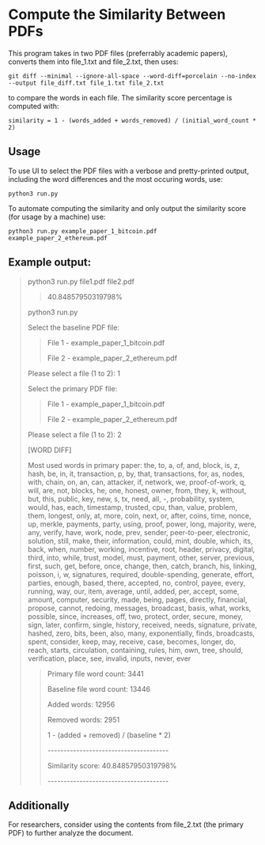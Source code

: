 # Compute the Similarity Between PDFs
This program takes in two PDF files (preferrably academic papers), converts them into file_1.txt and file_2.txt, then uses:

```
git diff --minimal --ignore-all-space --word-diff=porcelain --no-index --output file_diff.txt file_1.txt file_2.txt
```

to compare the words in each file. The similarity score percentage is computed with:

```
similarity = 1 - (words_added + words_removed) / (initial_word_count * 2)
```

## Usage
To use UI to select the PDF files with a verbose and pretty-printed output, including the word differences and the most occuring words, use:
```
python3 run.py
```
To automate computing the similarity and only output the similarity score (for usage by a machine) use:
```
python3 run.py example_paper_1_bitcoin.pdf example_paper_2_ethereum.pdf
```

## Example output:
> python3 run.py file1.pdf file2.pdf
> 
> > 40.84857950319798%
> 
> python3 run.py
> 
> Select the baseline PDF file:
> 
> > File 1  -  example_paper_1_bitcoin.pdf
> > 
> > File 2  -  example_paper_2_ethereum.pdf
> 
> Please select a file (1 to 2): 1
> 
> 
> Select the primary PDF file:
> 
> > File 1  -  example_paper_1_bitcoin.pdf
> > 
> > File 2  -  example_paper_2_ethereum.pdf
> 
> Please select a file (1 to 2): 2
> 
> [WORD DIFF]
> 
> Most used words in primary paper: the, to, a, of, and, block, is, z, hash, be, in, it, transaction, p, by, that, transactions, for, as, nodes, with, chain, on, an, can, attacker, if, network, we, proof-of-work, q, will, are, not, blocks, he, one, honest, owner, from, they, k, without, but, this, public, key, new, s, tx, need, all, -, probability, system, would, has, each, timestamp, trusted, cpu, than, value, problem, them, longest, only, at, more, coin, next, or, after, coins, time, nonce, up, merkle, payments, party, using, proof, power, long, majority, were, any, verify, have, work, node, prev, sender, peer-to-peer, electronic, solution, still, make, their, information, could, mint, double, which, its, back, when, number, working, incentive, root, header, privacy, digital, third, into, while, trust, model, must, payment, other, server, previous, first, such, get, before, once, change, then, catch, branch, his, linking, poisson, i, w, signatures, required, double-spending, generate, effort, parties, enough, based, there, accepted, no, control, payee, every, running, way, our, item, average, until, added, per, accept, some, amount, computer, security, made, being, pages, directly, financial, propose, cannot, redoing, messages, broadcast, basis, what, works, possible, since, increases, off, two, protect, order, secure, money, sign, later, confirm, single, history, received, needs, signature, private, hashed, zero, bits, been, also, many, exponentially, finds, broadcasts, spent, consider, keep, may, receive, case, becomes, longer, do, reach, starts, circulation, containing, rules, him, own, tree, should, verification, place, see, invalid, inputs, never, ever
> 
> 
> > Primary file word count: 3441
> > 
> > Baseline file word count: 13446
> > 
> > Added words: 12956
> > 
> > Removed words: 2951
> > 
> > 1 - (added + removed) / (baseline * 2)
> > 
> > \-\-\-\-\-\-\-\-\-\-\-\-\-\-\-\-\-\-\-\-\-\-\-\-\-\-\-\-\-\-\-\-\-\-\-\-\-\-
> > 
> > Similarity score: 40.84857950319798%
> > 
> > \-\-\-\-\-\-\-\-\-\-\-\-\-\-\-\-\-\-\-\-\-\-\-\-\-\-\-\-\-\-\-\-\-\-\-\-\-\-
> > 

## Additionally
For researchers, consider using the contents from file_2.txt (the primary PDF) to further analyze the document.
